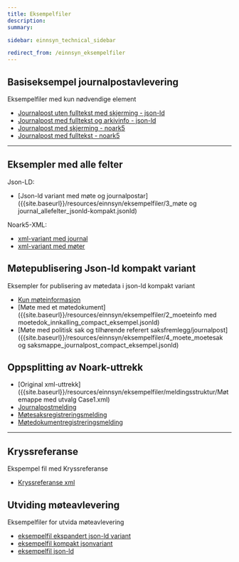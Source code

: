 ```yaml
---
title: Eksempelfiler
description:
summary:

sidebar: einnsyn_technical_sidebar

redirect_from: /einnsyn_eksempelfiler
---
```


## Basiseksempel journalpostavlevering
Eksempelfiler med kun nødvendige element
* [Journalpost uten fulltekst med skjerming - json-ld]({{site.baseurl}}/resources/einnsyn/eksempelfiler/1_jpost_skjerming_minimum_jsonld-kompakt.jsonld)
* [Journalpost med fulltekst og arkivinfo - json-ld]({{site.baseurl}}/resources/einnsyn/eksempelfiler/2_jpost_fulltekst_arkivinfo_jsonld-kompakt.jsonld)
* [Journalpost med skjerming - noark5]({{site.baseurl}}/resources/einnsyn/eksempelfiler/1_jpost_skjerming_noark5.xml)
* [Journalpost med fulltekst - noark5]({{site.baseurl}}/resources/einnsyn/eksempelfiler/2_jpost_fulltekst_noark5.xml)

---
## Eksempler med alle felter
Json-LD:
* [Json-ld variant med møte og journalpostar]({{site.baseurl}}/resources/einnsyn/eksempelfiler/3_møte og journal_allefelter_jsonld-kompakt.jsonld)

Noark5-XML:
* [xml-variant med journal]({{site.baseurl}}/resources/einnsyn/eksempelfiler/3_jpost_allefelter_noark5.xml)
* [xml-variant med møter]({{site.baseurl}}/resources/einnsyn/eksempelfiler/3_Møte_allefelter_noark5.xml)

## Møtepublisering Json-ld kompakt variant
Eksempler for publisering av møtedata i json-ld kompakt variant
* [Kun møteinformasjon]({{site.baseurl}}/resources/einnsyn/eksempelfiler/1_moeteinfo_compact_eksempel.jsonld)
* [Møte med et møtedokument]({{site.baseurl}}/resources/einnsyn/eksempelfiler/2_moeteinfo med moetedok_innkalling_compact_eksempel.jsonld)
* [Møte med politisk sak og tilhørende referert saksfremlegg/journalpost]({{site.baseurl}}/resources/einnsyn/eksempelfiler/4_moete_moetesak og saksmappe_journalpost_compact_eksempel.jsonld)

## Oppsplitting av Noark-uttrekk
* [Original xml-uttrekk]({{site.baseurl}}/resources/einnsyn/eksempelfiler/meldingsstruktur/Møtemappe med utvalg Case1.xml)
* [Journalpostmelding]({{site.baseurl}}/resources/einnsyn/eksempelfiler/meldingsstruktur/journalpost.jsonld)
* [Møtesaksregistreringsmelding]({{site.baseurl}}/resources/einnsyn/eksempelfiler/meldingsstruktur/møtesaksregistrering.jsonld)
* [Møtedokumentregistreringsmelding]({{site.baseurl}}/resources/einnsyn/eksempelfiler/meldingsstruktur/møtedokumentregistrering.jsonld)

---
## Kryssreferanse
Ekspempel fil med Kryssreferanse
* [Kryssreferanse xml]({{site.baseurl}}/resources/einnsyn/eksempelfiler/kryssreferanse.xml)


## Utviding møteavlevering
Eksempelfiler for utvida møteavlevering
* [eksempelfil ekspandert json-ld variant]({{site.baseurl}}/resources/einnsyn/eksempelfiler/eksempel-utvidelse-moetedata-ekspandert.jsonld)
* [eksempelfil kompakt jsonvariant]({{site.baseurl}}/resources/einnsyn/eksempelfiler/eksempel-utvidelse-moetedata-jsonvariant.jsonld)
* [eksempelfil json-ld]({{site.baseurl}}/resources/einnsyn/eksempelfiler/eksempel-utvidelse-moetedata.jsonld)
